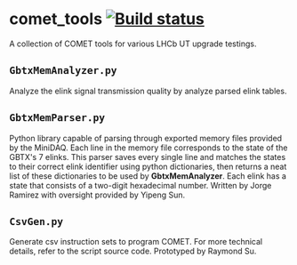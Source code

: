 # comet_tools [![Build status](https://travis-ci.com/umd-lhcb/comet_tools.svg?branch=master)](https://travis-ci.com/umd-lhcb)
A collection of COMET tools for various LHCb UT upgrade testings.


## `GbtxMemAnalyzer.py`
Analyze the elink signal transmission quality by analyze parsed elink tables.


## `GbtxMemParser.py`
Python library capable of parsing through exported memory files provided by the MiniDAQ. Each line in the memory file corresponds to the state of the GBTX's 7 elinks. This parser saves every single line and matches the states to their correct elink identifier using python dictionaries, then returns a neat list of these dictionaries to be used by **GbtxMemAnalyzer**. Each elink has a state that consists of a two-digit hexadecimal number. Written by Jorge Ramirez with oversight provided by Yipeng Sun.  


## `CsvGen.py`
Generate csv instruction sets to program COMET. For more technical details,
refer to the script source code. Prototyped by Raymond Su.
